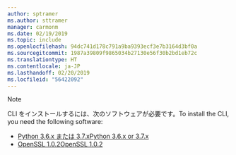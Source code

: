 ```yaml
---
author: sptramer
ms.author: sttramer
manager: carmonm
ms.date: 02/19/2019
ms.topic: include
ms.openlocfilehash: 94dc741d178c791a9ba9393ecf3e7b3164d3bf0a
ms.sourcegitcommit: 1987a39809f9865034b27130e56f30b2bd1eb72c
ms.translationtype: HT
ms.contentlocale: ja-JP
ms.lasthandoff: 02/20/2019
ms.locfileid: "56422092"
---
```

> [!NOTE]
> <span data-ttu-id="6840d-101">CLI をインストールするには、次のソフトウェアが必要です。</span><span class="sxs-lookup"><span data-stu-id="6840d-101">To install the CLI, you need the following software:</span></span>
>
> * [<span data-ttu-id="6840d-102">Python 3.6.x または 3.7.x</span><span class="sxs-lookup"><span data-stu-id="6840d-102">Python 3.6.x or 3.7.x</span></span>](https://www.python.org/downloads/)
> * [<span data-ttu-id="6840d-103">OpenSSL 1.0.2</span><span class="sxs-lookup"><span data-stu-id="6840d-103">OpenSSL 1.0.2</span></span>](https://www.openssl.org/source/)
